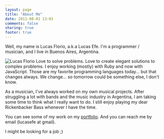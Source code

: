 ```yaml
---
layout: page
title: "About Me"
date: 2011-08-01 13:01
comments: false
sharing: true
footer: true
---
```


Well, my name is Lucas Florio, a.k.a Lucas Efe. I'm a programmer / musician, and I live in Buenos Aires, Argentina. 

![Lucas Florio](http://farm7.static.flickr.com/6019/6320400067_90745b6461_m.jpg "Me, at a pre conference party. ")
Love to solve problems. Love to create elegant solutions to complex problems. I enjoy working (mostly) with Ruby and now with JavaScript. Those are my favorite programming languages today... but that changes always. We change... so tomorrow could be something else, I don't know.

As a musician, I've always worked on my own musical projects. After struggling a lot with bands and the music industry in Argentina, I am taking some time to think what I really want to do. I still enjoy playing my dear Rickenbacker Bass whenever I have the time.

You can see some of my work on my [portfolio](/portfolio). And you can reach me by email (lucasefe at gmail).

I might be looking for a job ;)


